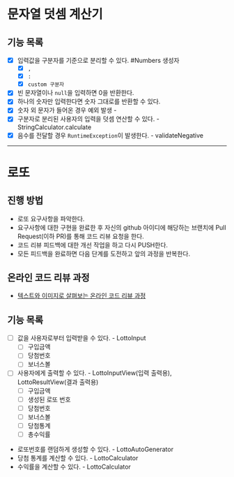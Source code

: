 # 문자열 덧셈 계산기

## 기능 목록
- [x] 입력값을 구분자를 기준으로 분리할 수 있다. #Numbers 생성자
  - [x] `,`
  - [x] `:`
  - [x] `custom 구분자`
- [x] 빈 문자열이나 `null`을 입력하면 0을 반환한다.
- [x] 하나의 숫자만 입력한다면 숫자 그대로를 반환할 수 있다.
- [x] 숫자 외 문자가 들어온 경우 예외 발생 -
- [x] 구분자로 분리된 사용자의 입력을 덧셈 연산할 수 있다. - StringCalculator.calculate
- [x] 음수를 전달할 경우 `RuntimeException`이 발생한다. - validateNegative

---

# 로또
## 진행 방법
* 로또 요구사항을 파악한다.
* 요구사항에 대한 구현을 완료한 후 자신의 github 아이디에 해당하는 브랜치에 Pull Request(이하 PR)를 통해 코드 리뷰 요청을 한다.
* 코드 리뷰 피드백에 대한 개선 작업을 하고 다시 PUSH한다.
* 모든 피드백을 완료하면 다음 단계를 도전하고 앞의 과정을 반복한다.

## 온라인 코드 리뷰 과정
* [텍스트와 이미지로 살펴보는 온라인 코드 리뷰 과정](https://github.com/next-step/nextstep-docs/tree/master/codereview)

## 기능 목록
- [ ] 값을 사용자로부터 입력받을 수 있다. - LottoInput
  - [ ] 구입금액
  - [ ] 당첨번호
  - [ ] 보너스볼
- [ ] 사용자에게 출력할 수 있다. - LottoInputView(입력 출력용), LottoResultView(결과 출력용)
  - [ ] 구입금액
  - [ ] 생성된 로또 번호
  - [ ] 당첨번호
  - [ ] 보너스볼
  - [ ] 당첨통계
  - [ ] 총수익률
- 로또번호를 랜덤하게 생성할 수 있다. - LottoAutoGenerator
- 당첨 통계를 계산할 수 있다. - LottoCalculator
- 수익률을 계산할 수 있다. - LottoCalculator